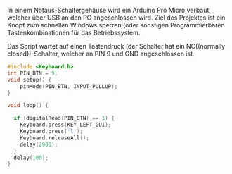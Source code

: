 
In einem Notaus-Schaltergehäuse wird ein Arduino Pro Micro verbaut, welcher über USB an den PC angeschlossen wird.
Ziel des Projektes ist ein Knopf zum schnellen Windows sperren (oder sonstigen Programmierbaren Tastenkombinationen für das Betriebssystem.

Das Script wartet auf einen Tastendruck (der Schalter hat ein NC((normally closed))-Schalter, welcher an PIN 9 und GND angeschlossen ist.
```c++
#include <Keyboard.h>
int PIN_BTN = 9;
void setup() {
    pinMode(PIN_BTN, INPUT_PULLUP);
}

void loop() {

  if (digitalRead(PIN_BTN) == 1) {
    Keyboard.press(KEY_LEFT_GUI);
    Keyboard.press('l');
    Keyboard.releaseAll();
    delay(2900);
  }
  delay(100);
}
```
